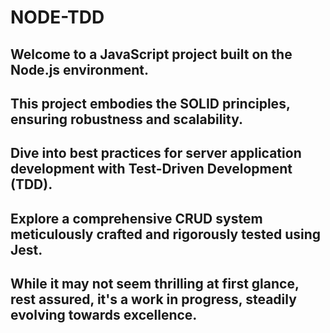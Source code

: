 # NODE-TDD

## Welcome to a JavaScript project built on the Node.js environment.
## This project embodies the SOLID principles, ensuring robustness and scalability.
## Dive into best practices for server application development with Test-Driven Development (TDD).
## Explore a comprehensive CRUD system meticulously crafted and rigorously tested using Jest.
## While it may not seem thrilling at first glance, rest assured, it's a work in progress, steadily evolving towards excellence.
